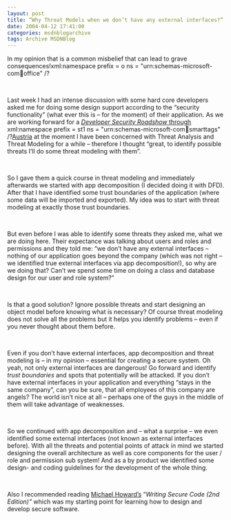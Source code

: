 ```yaml
---
layout: post
title: “Why Threat Models when we don’t have any external interfaces?”
date: 2004-04-12 17:41:00
categories: msdnblogarchive
tags: Archive MSDNBlog
---
```


In my opinion that is a common misbelief that can lead to grave consequences!xml:namespace prefix = o ns = "urn:schemas-microsoft-com:office:office" /?


 




Last week I had an intense discussion with some hard core developers asked me for doing some design support according to the “security functionality” (what ever this is – for the moment) of their application. As we are working forward for a [*Developer Security Roadshow* through](http://www.dotnetexperts.at/default.aspx?cid=5477a5a2-87f9-4b36-8554-5bb98bdc54e5) xml:namespace prefix = st1 ns = "urn:schemas-microsoft-com:office:smarttags" /?[Austria](http://www.dotnetexperts.at/default.aspx?cid=5477a5a2-87f9-4b36-8554-5bb98bdc54e5) at the moment I have been concerned with Threat Analysis and Threat Modeling for a while – therefore I thought “great, to identify possible threats I’ll do some threat modeling with them”.


 




So I gave them a quick course in threat modeling and immediately afterwards we started with app decomposition (I decided doing it with DFD). After that I have identified some trust boundaries of the application (where some data will be imported and exported). My idea was to start with threat modeling at exactly those trust boundaries.


 




But even before I was able to identify some threats they asked me, what we are doing here. Their expectance was talking about users and roles and permissions and they told me: “we don’t have any external interfaces – nothing of our application goes beyond the company (which was not right – we identified true external interfaces via app decomposition!), so why are we doing that? Can’t we spend some time on doing a class and database design for our user and role system?”


 




Is that a good solution? Ignore possible threats and start designing an object model before knowing what is necessary? Of course threat modeling does not solve all the problems but it helps you identify problems – even if you never thought about them before. 


 




Even if you don’t have external interfaces, app decomposition and threat modeling is – in my opinion – essential for creating a secure system. Oh yeah, not only external interfaces are dangerous! Go forward and identify *trust boundaries* and spots that potentially will be attacked. If you don’t have external interfaces in your application and everything “stays in the same company”, can you be sure, that all employees of this company are angels? The world isn’t nice at all – perhaps one of the guys in the middle of them will take advantage of weaknesses.


 




So we continued with app decomposition and – what a surprise – we even identified some external interfaces (not known as external interfaces before). With all the threats and potential points of attack in mind we started designing the overall architecture as well as core components for the user / role and permission sub system! And as a by product we identified some design- and coding guidelines for the development of the whole thing.


 




Also I recommended reading [Michael Howard’s](http://blogs.msdn.com/michael_howard) “*Writing Secure Code (2nd Edition)”* which was my starting point for learning how to design and develop secure software.


